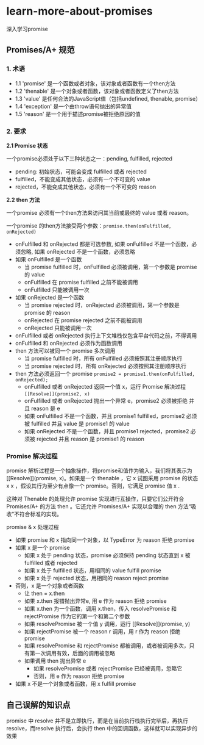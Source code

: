 # learn-more-about-promises

深入学习promise

## Promises/A+ 规范

### 1. 术语

- 1.1 'promise' 是一个函数或者对象，该对象或者函数有一个then方法
- 1.2 'thenable' 是一个对象或者函数，该对象或者函数定义了then方法
- 1.3 'value' 是任何合法的JavaScript值（包括undefined, thenable, promise）
- 1.4 'exception' 是一个由throw语句抛出的异常值
- 1.5 'reason' 是一个用于描述promise被拒绝原因的值

### 2. 要求

**2.1 Promise 状态**

一个promise必须处于以下三种状态之一：pending, fulfilled, rejected

- pending: 初始状态，可能会变成 fulfilled 或者 rejected
- fulfilled，不能变成其他状态，必须有一个不可变的 value
- rejected，不能变成其他状态，必须有一个不可变的 reason

**2.2 then 方法**

一个promise 必须有一个then方法来访问其当前或最终的 value 或者 reason。

一个promise 的then方法接受两个参数：`promise.then(onFulfilled, onRejected)`

- onFulfilled 和 onRejected 都是可选参数, 如果 onFulfilled 不是一个函数，必须忽略, 如果 onRejected 不是一个函数，必须忽略
- 如果 onFulfilled 是一个函数
  - 当 promise fulfilled 时，onFulfilled 必须被调用，第一个参数是 promise 的 value
  - onFulfilled 在 promise fulfilled 之前不能被调用
  - onFulfilled 只能被调用一次
- 如果 onRejected 是一个函数
  - 当 promise rejected 时，onRejected 必须被调用，第一个参数是 promise 的 reason
  - onRejected 在 promise rejected 之前不能被调用
  - onRejected 只能被调用一次
- onFulfilled 或者 onRejected 执行上下文堆栈仅包含平台代码之前，不得调用
- onFulfilled 和 onRejected 必须作为函数调用
- then 方法可以被同一个 promise 多次调用
  - 当 promise fulfilled 时，所有 onFulfilled 必须按照其注册顺序执行
  - 当 promise rejected 时，所有 onRejected 必须按照其注册顺序执行
- then 方法必须返回一个 promise `promise2 = promise1.then(onFulfilled, onRejected);`
  - onFulfilled 或者 onRejected 返回一个值 x，运行 Promise 解决过程 `[[Resolve]](promise2, x)`
  - onFulfilled 或者 onRejected 抛出一个异常 e，promise2 必须被拒绝 并且 reason 是 e
  - 如果 onFulfilled 不是一个函数，并且 promise1 fulfilled，promise2 必须被 fulfilled 并且 value 是 promise1 的 value
  - 如果 onRejected 不是一个函数，并且 promise1 rejected，promise2 必须被 rejected 并且 reason 是 promise1 的 reason

### Promise 解决过程

promise 解析过程是一个抽象操作，将promise和值作为输入，我们将其表示为 [[Resolve]](promise, x)。如果是一个 thenable ，它 x 试图采用 promise 的状态 x x ，假设其行为至少有点像一个 promise。否则，它满足 promise 值 x .

这种对 Thenable 的处理允许 promise 实现进行互操作，只要它们公开符合 Promises/A+ 的方法 then 。它还允许 Promises/A+ 实现以合理的 then 方法“吸收”不符合标准的实现。

promise & x 处理过程

- 如果 promise 和 x 指向同一个对象，以 TypeError 为 reason 拒绝 promise
- 如果 x 是一个 promise
  - 如果 x 处于 pending 状态，promise 必须保持 pending 状态直到 x 被 fulfilled 或者 rejected
  - 如果 x 处于 fulfilled 状态，用相同的 value fulfill promise
  - 如果 x 处于 rejected 状态，用相同的 reason reject promise
- 否则，x 是一个对象或者函数
  - 让 then = x.then
  - 如果 x.then 报错抛出异常e, 用 e 作为 reason 拒绝 promise
  - 如果 x.then 为一个函数，调用 x.then，传入 resolvePromise 和 rejectPromise 作为它的第一个和第二个参数
  - 如果 resolvePromise 被一个值 y 调用，运行 [[Resolve]](promise, y)
  - 如果 rejectPromise 被一个 reason r 调用，用 r 作为 reason 拒绝 promise
  - 如果 resolvePromise 和 rejectPromise 都被调用，或者被调用多次，只有第一次调用有效，后面的调用被忽略
  - 如果调用 then 抛出异常 e
    - 如果 resolvePromise 或者 rejectPromise 已经被调用，忽略它
    - 否则，用 e 作为 reason 拒绝 promise
- 如果 x 不是一个对象或者函数，用 x fulfill promise

## 自己误解的知识点

promise 中 resolve 并不是立即执行，而是在当前执行栈执行完毕后，再执行 resolve，而resolve 执行后，会执行 then 中的回调函数，这样就可以实现异步的效果
